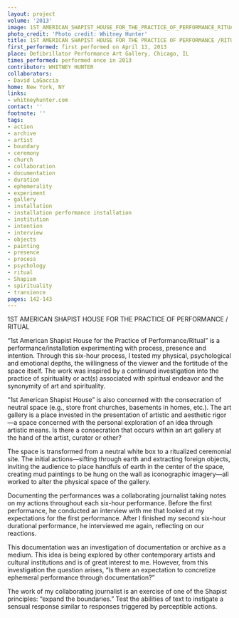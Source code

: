 ```yaml
---
layout: project
volume: '2013'
image: 1ST_AMERICAN_SHAPIST_HOUSE_FOR_THE_PRACTICE_OF_PERFORMANCE_RITUAL.jpg
photo_credit: 'Photo credit: Whitney Hunter'
title: 1ST AMERICAN SHAPIST HOUSE FOR THE PRACTICE OF PERFORMANCE /RITUAL
first_performed: first performed on April 13, 2013
place: Defibrillator Performance Art Gallery, Chicago, IL
times_performed: performed once in 2013
contributor: WHITNEY HUNTER
collaborators:
- David LaGaccia
home: New York, NY
links:
- whitneyhunter.com
contact: ''
footnote: ''
tags:
- action
- archive
- artist
- boundary
- ceremony
- church
- collaboration
- documentation
- duration
- ephemerality
- experiment
- gallery
- installation
- installation performance installation
- institution
- intention
- interview
- objects
- painting
- presence
- process
- psychology
- ritual
- Shapism
- spirituality
- transience
pages: 142-143
---
```


1ST AMERICAN SHAPIST HOUSE FOR THE PRACTICE OF PERFORMANCE / RITUAL

“1st American Shapist House for the Practice of Performance/Ritual” is a performance/installation experimenting with process, presence and intention. Through this six-hour process, I tested my physical, psychological and emotional depths, the willingness of the viewer and the fortitude of the space itself. The work was inspired by a continued investigation into the practice of spirituality or act(s) associated with spiritual endeavor and the synonymity of art and spirituality.

“1st American Shapist House” is also concerned with the consecration of neutral space (e.g., store front churches, basements in homes, etc.). The art gallery is a place invested in the presentation of artistic and aesthetic rigor—a space concerned with the personal exploration of an idea through artistic means. Is there a consecration that occurs within an art gallery at the hand of the artist, curator or other?

The space is transformed from a neutral white box to a ritualized ceremonial site. The initial actions—sifting through earth and extracting foreign objects, inviting the audience to place handfuls of earth in the center of the space, creating mud paintings to be hung on the wall as iconographic imagery—all worked to alter the physical space of the gallery.

Documenting the performances was a collaborating journalist taking notes on my actions throughout each six-hour performance. Before the first performance, he conducted an interview with me that looked at my expectations for the first performance. After I finished my second six-hour durational performance, he interviewed me again, reflecting on our reactions.

This documentation was an investigation of documentation or archive as a medium. This idea is being explored by other contemporary artists and cultural institutions and is of great interest to me. However, from this investigation the question arises, “Is there an expectation to concretize ephemeral performance through documentation?”

The work of my collaborating journalist is an exercise of one of the Shapist principles: “expand the boundaries.” Test the abilities of text to instigate a sensual response similar to responses triggered by perceptible actions.

